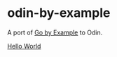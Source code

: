 # odin-by-example

A port of [Go by Example](https://gobyexample.com/) to Odin.

[Hello World](hello-world.odin)
